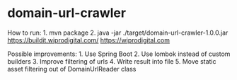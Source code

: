 # domain-url-crawler

How to run:
    1. mvn package
    2. java -jar ./target/domain-url-crawler-1.0.0.jar https://buildit.wiprodigital.com/ https://wiprodigital.com

Possible improvements:
    1. Use Spring Boot
    2. Use lombok instead of custom builders
    3. Improve filtering of urls
    4. Write result into file
    5. Move static asset filtering out of DomainUrlReader class